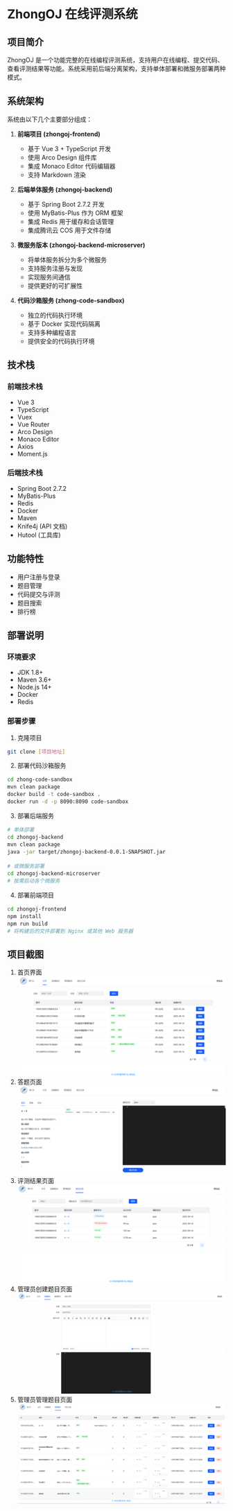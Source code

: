 # ZhongOJ 在线评测系统

## 项目简介
ZhongOJ 是一个功能完整的在线编程评测系统，支持用户在线编程、提交代码、查看评测结果等功能。系统采用前后端分离架构，支持单体部署和微服务部署两种模式。

## 系统架构
系统由以下几个主要部分组成：

1. **前端项目 (zhongoj-frontend)**
   - 基于 Vue 3 + TypeScript 开发
   - 使用 Arco Design 组件库
   - 集成 Monaco Editor 代码编辑器
   - 支持 Markdown 渲染

2. **后端单体服务 (zhongoj-backend)**
   - 基于 Spring Boot 2.7.2 开发
   - 使用 MyBatis-Plus 作为 ORM 框架
   - 集成 Redis 用于缓存和会话管理
   - 集成腾讯云 COS 用于文件存储

3. **微服务版本 (zhongoj-backend-microserver)**
   - 将单体服务拆分为多个微服务
   - 支持服务注册与发现
   - 实现服务间通信
   - 提供更好的可扩展性

4. **代码沙箱服务 (zhong-code-sandbox)**
   - 独立的代码执行环境
   - 基于 Docker 实现代码隔离
   - 支持多种编程语言
   - 提供安全的代码执行环境

## 技术栈

### 前端技术栈
- Vue 3
- TypeScript
- Vuex
- Vue Router
- Arco Design
- Monaco Editor
- Axios
- Moment.js

### 后端技术栈
- Spring Boot 2.7.2
- MyBatis-Plus
- Redis
- Docker
- Maven
- Knife4j (API 文档)
- Hutool (工具库)

## 功能特性
- 用户注册与登录
- 题目管理
- 代码提交与评测
- 题目搜索
- 排行榜

## 部署说明

### 环境要求
- JDK 1.8+
- Maven 3.6+
- Node.js 14+
- Docker
- Redis

### 部署步骤
1. 克隆项目
```bash
git clone [项目地址]
```

2. 部署代码沙箱服务
```bash
cd zhong-code-sandbox
mvn clean package
docker build -t code-sandbox .
docker run -d -p 8090:8090 code-sandbox
```

3. 部署后端服务
```bash
# 单体部署
cd zhongoj-backend
mvn clean package
java -jar target/zhongoj-backend-0.0.1-SNAPSHOT.jar

# 或微服务部署
cd zhongoj-backend-microserver
# 按需启动各个微服务
```

4. 部署前端项目
```bash
cd zhongoj-frontend
npm install
npm run build
# 将构建后的文件部署到 Nginx 或其他 Web 服务器
```

## 项目截图
1. 首页界面
![主页](images/主页.png)
3. 答题页面
![答题页面](images/答题页面.png)
4. 评测结果页面
![题目状态页面](images/题目状态页面.png)
5. 管理员创建题目页面
![管理员创建题目页面](images/管理员创建题目页面.png)
6. 管理员管理题目页面
![管理员管理题目页面](images/管理员管理题目页面.png)